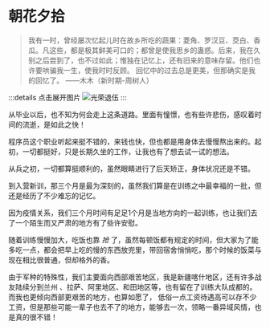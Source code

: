 # 朝花夕拾

> 我有一时，曾经屡次忆起儿时在故乡所吃的蔬果：菱角、罗汉豆、茭白、香瓜。凡这些，都是极其鲜美可口的；都曾是使我思乡的蛊惑。后来，我在久别之后尝到了，也不过如此；惟独在记忆上，还有旧来的意味存留。他们也许要哄骗我一生，使我时时反顾。 回忆中的过去总是更美，但那确实是我的回忆了。
——木木（新时期-周树人）

:::details 点击展开图片
![光荣退伍](https://xingqiu-tuchuang-1256524210.cos.ap-shanghai.myqcloud.com/9263/FI6A0197.JPG)
:::

从毕业以后，也不知为何会走上这条道路。里面有憧憬，也有些许悲伤，感叹着时间的流逝，是如此之快！

程序员这个职业听起来挺不错的，来钱也快，但也都是用身体去慢慢熬出来的。起初，一切都挺好，只是长期久坐的工作，让我也有了想去试一试的想法。

从兵之初，一切都算挺顺利的，虽然眼睛进行了后天矫正，身体状况还是不错。

到入营新训，那三个月是最为深刻的，虽然我们算是在训练之中最幸福的一批，但还是经历了不少难忘的记忆。

因为疫情关系，我们三个月时间有足足1个月是当地方向的一起训练，也让我们去了一个陌生而又严肃的地方有了些许安慰。

随着训练慢慢加大，吃饭也靠 *抢* 了，虽然每顿饭都有规定的时间，但大家为了能多吃一点，都会把早上吃的慢的东西放兜里，带回宿舍悄悄吃，那个时候的饭菜与现在相比很普通，但却格外的香。

由于军种的特殊性，我们主要面向西部艰苦地区，我是新疆喀什地区，还有许多战友陆续分到兰州 、拉萨、阿里地区、和田地区等，也有留在了训练大队成都的。而我也更倾向西部更艰苦的地方，也算如愿了， 低俗一点工资待遇高可以存不少工资，但是那些可能一辈子也去不了的地方，能够去一次，领略一番异域风情，也是真的很不错！

